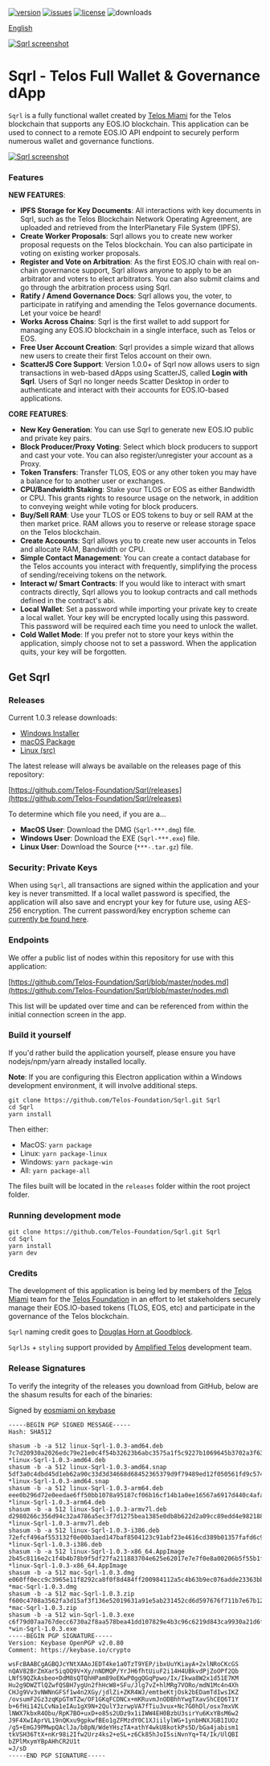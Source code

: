 [![version](https://img.shields.io/github/release/Telos-Foundation/Sqrl/all.svg)](https://github.com/Telos-Foundation/Sqrl/releases)
[![issues](https://img.shields.io/github/issues/Telos-Foundation/Sqrl.svg)](https://github.com/Telos-Foundation/Sqrl/issues)
[![license](https://img.shields.io/badge/license-MIT-blue.svg)](https://raw.githubusercontent.com/Telos-Foundation/Sqrl/master/LICENSE)
![downloads](https://img.shields.io/github/downloads/Telos-Foundation/Sqrl/total.svg)

[English](https://github.com/Telos-Foundation/Sqrl/blob/master/README.md)

[![Sqrl screenshot](https://raw.githubusercontent.com/Telos-Foundation/Sqrl/master/app/renderer/assets/images/sqrl.png)](https://raw.githubusercontent.com/Telos-Foundation/Sqrl/master/app/renderer/assets/images/sqrl.png)

# Sqrl - Telos Full Wallet & Governance dApp

`Sqrl` is a fully functional wallet created by [Telos Miami](https://eos.miami/) for the Telos blockchain that supports any EOS.IO blockchain. This application can be used to connect to a remote EOS.IO API endpoint to securely perform numerous wallet and governance functions.

[![Sqrl screenshot](https://raw.githubusercontent.com/Telos-Foundation/Sqrl/master/Sqrl.png)](https://raw.githubusercontent.com/Telos-Foundation/Sqrl/master/Sqrl.png)

### Features

**NEW FEATURES**:
- **IPFS Storage for Key Documents**: All interactions with key documents in Sqrl, such as the Telos Blockchain Network Operating Agreement, are uploaded and retrieved from the InterPlanetary File System (IPFS).
- **Create Worker Proposals**: Sqrl allows you to create new worker proposal requests on the Telos blockchain. You can also participate in voting on existing worker proposals.
- **Register and Vote on Arbitration**: As the first EOS.IO chain with real on-chain governance support, Sqrl allows anyone to apply to be an arbitrator and voters to elect arbitrators. You can also submit claims and go through the arbitration process using Sqrl.
- **Ratify / Amend Governance Docs**: Sqrl allows you, the voter, to participate in ratifying and amending the Telos governance documents. Let your voice be heard!
- **Works Across Chains**: Sqrl is the first wallet to add support for managing any EOS.IO blockchain in a single interface, such as Telos or EOS.
- **Free User Account Creation**: Sqrl provides a simple wizard that allows new users to create their first Telos account on their own.
- **ScatterJS Core Support**: Version 1.0.0+ of Sqrl now allows users to sign transactions in web-based dApps using ScatterJS, called **Login with Sqrl**. Users of Sqrl no longer needs Scatter Desktop in order to authenticate and interact with their accounts for EOS.IO-based applications.

**CORE FEATURES**:
- **New Key Generation**: You can use Sqrl to generate new EOS.IO public and private key pairs.
- **Block Producer/Proxy Voting**: Select which block producers to support and cast your vote. You can also register/unregister your account as a Proxy.
- **Token Transfers**: Transfer TLOS, EOS or any other token you may have a balance for to another user or exchanges.
- **CPU/Bandwidth Staking**: Stake your TLOS or EOS as either Bandwidth or CPU. This grants rights to resource usage on the network, in addition to conveying weight while voting for block producers.
- **Buy/Sell RAM**: Use your TLOS or EOS tokens to buy or sell RAM at the then market price. RAM allows you to reserve or release storage space on the Telos blockchain.
- **Create Accounts**: Sqrl allows you to create new user accounts in Telos and allocate RAM, Bandwidth or CPU.
- **Simple Contact Management**: You can create a contact database for the Telos accounts you interact with frequently, simplifying the process of sending/receiving tokens on the network.
- **Interact w/ Smart Contracts**: If you would like to interact with smart contracts directly, Sqrl allows you to lookup contracts and call methods defined in the contract's abi.
- **Local Wallet**: Set a password while importing your private key to create a local wallet. Your key will be encrypted locally using this password. This password will be required each time you need to unlock the wallet.
- **Cold Wallet Mode**: If you prefer not to store your keys within the application, simply choose not to set a password. When the application quits, your key will be forgotten.

## Get Sqrl

### Releases

Current 1.0.3 release downloads:

- [Windows Installer](https://github.com/Telos-Foundation/Sqrl/releases/download/1.0.3/win-Sqrl-1.0.3.exe)
- [macOS Package](https://github.com/Telos-Foundation/Sqrl/releases/download/1.0.3/mac-Sqrl-1.0.3.dmg)
- [Linux (src)](https://github.com/Telos-Foundation/Sqrl/archive/1.0.3.tar.gz)

The latest release will always be available on the releases page of this repository:

[https://github.com/Telos-Foundation/Sqrl/releases](https://github.com/Telos-Foundation/Sqrl/releases)

To determine which file you need, if you are a...

- **MacOS User**: Download the DMG (`Sqrl-***.dmg`) file.
- **Windows User**: Download the EXE (`Sqrl-***.exe`) file.
- **Linux User**: Download the Source (`***-.tar.gz`) file.

### Security: Private Keys

When using `Sqrl`, all transactions are signed within the application and your key is never transmitted. If a local wallet password is specified, the application will also save and encrypt your key for future use, using AES-256 encryption. The current password/key encryption scheme can [currently be found here](https://github.com/Telos-Foundation/Sqrl/blob/master/app/shared/actions/wallet.js#L8).

### Endpoints

We offer a public list of nodes within this repository for use with this application:

[https://github.com/Telos-Foundation/Sqrl/blob/master/nodes.md](https://github.com/Telos-Foundation/Sqrl/blob/master/nodes.md)

This list will be updated over time and can be referenced from within the initial connection screen in the app.

### Build it yourself

If you'd rather build the application yourself, please ensure you have nodejs/npm/yarn already installed locally.

**Note**: If you are configuring this Electron application within a Windows development environment, it will involve additional steps.

```
git clone https://github.com/Telos-Foundation/Sqrl.git Sqrl
cd Sqrl
yarn install
```

Then either:

- MacOS: `yarn package`
- Linux: `yarn package-linux`
- Windows: `yarn package-win`
- All: `yarn package-all`

The files built will be located in the `releases` folder within the root project folder.

### Running development mode

```
git clone https://github.com/Telos-Foundation/Sqrl.git Sqrl
cd Sqrl
yarn install
yarn dev
```

### Credits

The development of this application is being led by members of the [Telos Miami](https://eos.miami) team for the [Telos Foundation](https://telosfoundation.io) in an effort to let stakeholders securely manage their EOS.IO-based tokens (TLOS, EOS, etc) and participate in the governance of the Telos blockchain.

`Sqrl` naming credit goes to [Douglas Horn at Goodblock](https://goodblock.io/).

`SqrlJs` + `styling` support provided by [Amplified Telos](https://amplified.software/) development team.

### Release Signatures

To verify the integrity of the releases you download from GitHub, below are the shasum results for each of the binaries:

Signed by [eosmiami on keybase](https://keybase.io/eosmiami)

```
-----BEGIN PGP SIGNED MESSAGE-----
Hash: SHA512

shasum -b -a 512 linux-Sqrl-1.0.3-amd64.deb
7c7d20930a2026edc79e21e0c4f54b32623b6abc3575a1f5c9227b1069645b3702a3f63f8f6f6a235a1d939e91c86b5d5c6d45afc10d71c79f8b123c8bd12f7f *linux-Sqrl-1.0.3-amd64.deb
shasum -b -a 512 linux-Sqrl-1.0.3-amd64.snap
5df3a0c4dbd45d1eb62a90c33d3d34668d68452365379d9f79489ed12f050561fd9c574173edd00d30facfbbcd54862f7719166f5770aa489341511a593fc7c6 *linux-Sqrl-1.0.3-amd64.snap
shasum -b -a 512 linux-Sqrl-1.0.3-arm64.deb
eee0b296d72e0eedae6ff50bb1078a95187cf06b16cf14b1a0ee16567a6917d440c4afa9f6b16882774aa262bdc150fcee6d11886214a28a31183128e3c26966 *linux-Sqrl-1.0.3-arm64.deb
shasum -b -a 512 linux-Sqrl-1.0.3-armv7l.deb
d2980266c356d94c32a4786a5ec3f7d1275bea1385e0db8b622d2a09cc89edd4e98218883101a108082539e4a5ad8f6bf6d229f91801e9a2ba663e777e76ec29 *linux-Sqrl-1.0.3-armv7l.deb
shasum -b -a 512 linux-Sqrl-1.0.3-i386.deb
72efcf496af553132f0e00b3aed147baf8504123c91abf23e4616cd389b01357fafd6c90023a15d82eee250c4441db6354418fac688ea3abe621970168b965fb *linux-Sqrl-1.0.3-i386.deb
shasum -b -a 512 linux-Sqrl-1.0.3-x86_64.AppImage
2b45c8116e2c1f4b4b78b9f5df27fa211883704e625e62017e7e7f0e8a00206b5f55b1f7c63dcf0b972ae986544521d0ce28cbda4d575a2e47ac8842d60a03ae *linux-Sqrl-1.0.3-x86_64.AppImage
shasum -b -a 512 mac-Sqrl-1.0.3.dmg
e060ff0ecc9c3965e11f8292ca8f0f8d484ff200984112a5c4b63b9ec076adde23363bb1b6f2d28bdbe97c1ef03559e09063424d828e88e92eb130f32798ca47 *mac-Sqrl-1.0.3.dmg
shasum -b -a 512 mac-Sqrl-1.0.3.zip
f600c4708a3562fa3d15af3f136e52019631a91e5ab231452cd6d597676f711b7e67b12c47e8f1ee0261a5bba7d1381587b70a2025f7c2cc39dd9539bf0e1ca0 *mac-Sqrl-1.0.3.zip
shasum -b -a 512 win-Sqrl-1.0.3.exe
c6f79d07aa767decc6730a2f8aa578bea41dd107829e4b3c96c6219d843ca9930a21d6f26c8d9ddbc4eb72795b724ab8ad7af9e785da77ebc22a8521e700746b *win-Sqrl-1.0.3.exe
-----BEGIN PGP SIGNATURE-----
Version: Keybase OpenPGP v2.0.80
Comment: https://keybase.io/crypto

wsFcBAABCgAGBQJcYNtXAAoJEDT4ke1a0TzT9YEP/ibxUuYKiayA+2xlNRoCKcGS
nQAV82BrZmXar5iqOQ9V+Xy/nNDMQP/YrJH6fhtUiuF2i14H4UBkvdPjZoOPf2Qb
LNfS9QZkAsbeo+DdM8sQTQhHPam89oEKwP0ggQGqPpwo/Ix/Ikwa8W2x1d51E7KM
Hu2g9DWZTlQZwfQSBH7ygUn2fhHcW8+SFu/Jlg7vZ+hlMRg7VORo/mdN1Mc4n4Xh
CHJg9Vv3vNWNnGFSf1w4n2XGy/jdlZi+ZKR4WJ/emtbeKtjOsk2bEDamTdIwsIKZ
/ovsumF2Gz3zqKpGTmTZw/OF1GKqFCDNCx+mKRuvmJnODBhhYwgTXavShCEQ6T1Y
b+6fHi142LCvNa1eIAu1gX9N+2QulY3zrwpVA7fTiu3vux+Nc7G0hDl/osx7mxVK
lNWX7kbxR4Obu/RpK7BO+uxD+o85s2UDz9x1iIWW4EH0BzbU3sirYu6KxYBsM6w2
J9F4XwIAprVL19nQKxu9gpkwfBEo1gZFMzdY0C1XJiilylWG+1ynbHNXJGB1IUOz
/g5+EmGJ9PMwpQAclJa/b8pN/WdeYHszTA+athY4wkU8kotkPs5D/bGa4jabism1
tkVSH36TtX+nKr98i2Ifw2Urz4ks2+eSL+z6Ck85hJoI5siNvnYq+T4/Ik/UlQBI
bZPlMxymYBpAHhCR2U1t
=J/sD
-----END PGP SIGNATURE-----
```